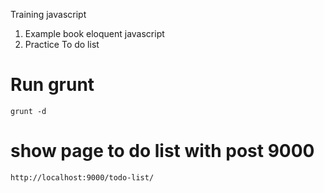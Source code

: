 Training javascript
1. Example book eloquent javascript
2. Practice To do list
# Run grunt
    grunt -d
# show page to do list with post 9000
    http://localhost:9000/todo-list/